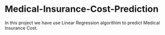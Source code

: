 # Medical-Insurance-Cost-Prediction
In this project we have use Linear Regression algorithim to predict Medical Insurance Cost.
